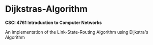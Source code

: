 # Dijkstras-Algorithm
**CSCI 4761 Introduction to Computer Networks**

An implementation of the Link-State-Routing Algorithm using Dijkstra's Algorithm
